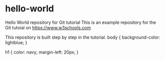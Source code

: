 # hello-world
Hello World repository for Git tutorial
This is an example repository for the Git tutoial on https://www.w3schools.com

This repository is built step by step in the tutorial.
body {
background-color: lightblue;
}

h1 {
color: navy;
margin-left: 20px;
}
